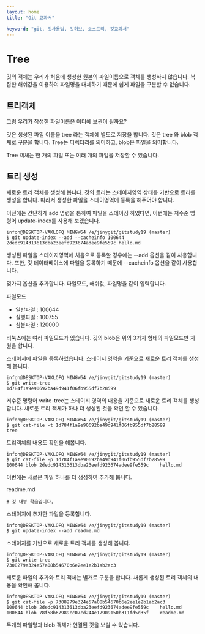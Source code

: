 ```yaml
---
layout: home
title: "Git 교과서"

keyword: "git, 깃사용법, 깃허브, 소스트리, 깃교과서"
---
```

# Tree
깃의 객체는 우리가 처음에 생성한 원본의 파일이름으로 객체를 생성하지 않습니다. 복잡한 해쉬값을 이용하여 파일명을 대체하기 때문에 쉽게 파일을 구분할 수 없습니다.

## 트리객체
그럼 우리가 작성한 파일이름은 어디에 보관이 될까요? 

깃은 생성된 파일 이름을 tree 라는 객체에 별도로 저장을 합니다. 깃은 tree 와 blob 객체로 구분을 합니다. Tree는 디렉터리를 의미하고, blob은 파일을 의미합니다.

Tree 객체는 한 개의 파일 또는 여러 개의 파일을 저장할 수 있습니다.

## 트리 생성
새로운 트리 객체를 생성해 봅니다. 깃의 트리는 스테이지영역 상태를 기반으로 트리를 생성을 합니다. 따라서 생성한 파일을 스테이영역에 등록을 해주어야 합니다.

이전에는 간단하게 add 명령을 통하여 파일을 스테이징 하였다면, 이번에는 저수준 명령어 update-index를 사용해 보겠습니다.

```
infoh@DESKTOP-VAKLOFQ MINGW64 /e/jinygit/gitstudy19 (master)
$ git update-index --add --cacheinfo 100644 2dedc914313613dba23eefd923674adee9fe559c hello.md
```

생성된 파일을 스테이지영역에 처음으로 등록할 경우에는 --add 옵션을 같이 사용합니다. 또한, 깃 데이터베이스에 파일을 등록하기 때문에 --cacheinfo 옵션을 같이 사용합니다.

몇가지 옵션을 추가합니다. 파일모드, 해쉬값, 파일명을 같이 입력합니다.

파일모드
*	일반파일 : 100644
*	실행파일 : 100755
*	심볼파일 : 120000

리눅스에는 여러 파일모드가 있습니다. 깃의 blob은 위의 3가지 형태의 파일모드만 지원을 합니다.

스테이지에 파일을 등록하였습니다. 스테이지 영역을 기준으로 새로운 트리 객체를 생성해 봅니다. 

```
infoh@DESKTOP-VAKLOFQ MINGW64 /e/jinygit/gitstudy19 (master)
$ git write-tree
1d784f1a9e90692ba49d941f06fb955df7b28599
```

저수준 명령어 write-tree는 스테이지 영역의 내용을 기준으로 새로운 트리 객체를 생성합니다. 새로운 트리 객체가 하나 더 생성된 것을 확인 할 수 있습니다.

```
infoh@DESKTOP-VAKLOFQ MINGW64 /e/jinygit/gitstudy19 (master)
$ git cat-file -t 1d784f1a9e90692ba49d941f06fb955df7b28599
tree
```

트리객체의 내용도 확인을 해봅니다.

```
infoh@DESKTOP-VAKLOFQ MINGW64 /e/jinygit/gitstudy19 (master)
$ git cat-file -p 1d784f1a9e90692ba49d941f06fb955df7b28599
100644 blob 2dedc914313613dba23eefd923674adee9fe559c    hello.md
```

이번에는 새로운 파일 하나를 더 생성하여 추가해 봅니다.

readme.md
```
# 깃 내부 학습입니다.
```

스테이지에 추가한 파일을 등록합니다.
```
infoh@DESKTOP-VAKLOFQ MINGW64 /e/jinygit/gitstudy19 (master)
$ git update-index --add readme.md
```

스테이지를 기반으로 새로운 트리 객체를 생성해 봅니다.
```
infoh@DESKTOP-VAKLOFQ MINGW64 /e/jinygit/gitstudy19 (master)
$ git write-tree
7308279e324e57a08b54670b6e2ee1e2b1ab2ac3
```

새로운 파일의 추가와 트리 객체는 별개로 구분을 합니다. 새롭게 생성된 트리 객체의 내용을 확인해 봅니다.
```
infoh@DESKTOP-VAKLOFQ MINGW64 /e/jinygit/gitstudy19 (master)
$ git cat-file -p 7308279e324e57a08b54670b6e2ee1e2b1ab2ac3
100644 blob 2dedc914313613dba23eefd923674adee9fe559c    hello.md
100644 blob 78f58b67989cc07cd244e17909150b311fd5d35f    readme.md
```
두개의 파일명과 blob 객체가 연결된 것을 보실 수 있습니다.


